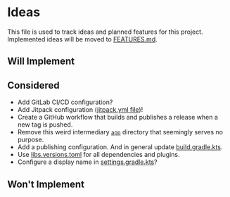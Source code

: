 # Ideas

This file is used to track ideas and planned features for this project. Implemented ideas will be moved to [FEATURES.md](./docs/FEATURES.md).

## Will Implement

## Considered

- Add GitLab CI/CD configuration?
- Add Jitpack configuration ([jitpack.yml file](./jitpack.yml))!
- Create a GitHub workflow that builds and publishes a release when a new tag is pushed.
- Remove this weird intermediary [`app`](./app) directory that seemingly serves no purpose.
- Add a publishing configuration. And in general update [build.gradle.kts](./app/build.gradle.kts).
- Use [libs.versions.toml](./gradle/libs.versions.toml) for all dependencies and plugins.
- Configure a display name in [settings.gradle.kts](./settings.gradle.kts)?

## Won't Implement
